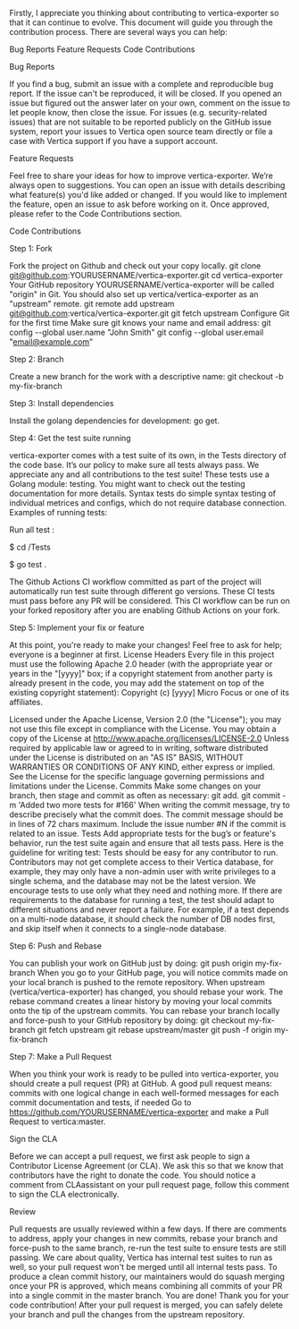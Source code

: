 Firstly, I appreciate you thinking about contributing to vertica-exporter so that it can continue to evolve.
This document will guide you through the contribution process. There are several ways you can help:

Bug Reports
Feature Requests
Code Contributions

Bug Reports

If you find a bug, submit an issue with a complete and reproducible bug report. If the issue can't be reproduced, it will be closed. If you opened an issue but figured out the answer later on your own, comment on the issue to let people know, then close the issue.
For issues (e.g. security-related issues) that are not suitable to be reported publicly on the GitHub issue system, report your issues to Vertica open source team directly or file a case with Vertica support if you have a support account.

Feature Requests

Feel free to share your ideas for how to improve vertica-exporter. We’re always open to suggestions. You can open an issue with details describing what feature(s) you'd like added or changed.
If you would like to implement the feature, open an issue to ask before working on it. Once approved, please refer to the Code Contributions section.

Code Contributions

Step 1: Fork

Fork the project on Github and check out your copy locally.
git clone git@github.com:YOURUSERNAME/vertica-exporter.git
cd vertica-exporter
Your GitHub repository YOURUSERNAME/vertica-exporter will be called "origin" in Git. You should also set up vertica/vertica-exporter as an "upstream" remote.
git remote add upstream git@github.com:vertica/vertica-exporter.git
git fetch upstream
Configure Git for the first time
Make sure git knows your name and email address:
git config --global user.name "John Smith"
git config --global user.email "email@example.com"

Step 2: Branch

Create a new branch for the work with a descriptive name:
git checkout -b my-fix-branch

Step 3: Install dependencies

Install the golang dependencies for development:
go get.

Step 4: Get the test suite running

vertica-exporter comes with a test suite of its own, in the Tests directory of the code base. It’s our policy to make sure all tests always pass.
We appreciate any and all contributions to the test suite! These tests use a Golang module: testing. You might want to check out the testing documentation for more details.
Syntax tests do simple syntax testing of individual metrices and configs, which do not require database connection. Examples of running tests:

Run all test :

$ cd /Tests

$ go test .

The Github Actions CI workflow committed as part of the project will automatically run test suite through different go versions. These CI tests must pass before any PR will be considered. This CI workflow can be run on your forked repository after you are enabling Github Actions on your fork.

Step 5: Implement your fix or feature

At this point, you're ready to make your changes! Feel free to ask for help; everyone is a beginner at first.
License Headers
Every file in this project must use the following Apache 2.0 header (with the appropriate year or years in the "[yyyy]" box; if a copyright statement from another party is already present in the code, you may add the statement on top of the existing copyright statement):
Copyright (c) [yyyy] Micro Focus or one of its affiliates.

Licensed under the Apache License, Version 2.0 (the "License");
you may not use this file except in compliance with the License.
You may obtain a copy of the License at
http://www.apache.org/licenses/LICENSE-2.0
Unless required by applicable law or agreed to in writing, software
distributed under the License is distributed on an "AS IS" BASIS,
WITHOUT WARRANTIES OR CONDITIONS OF ANY KIND, either express or implied.
See the License for the specific language governing permissions and
limitations under the License.
Commits
Make some changes on your branch, then stage and commit as often as necessary:
git add.
git commit -m 'Added two more tests for #166'
When writing the commit message, try to describe precisely what the commit does. The commit message should be in lines of 72 chars maximum. Include the issue number #N if the commit is related to an issue.
Tests
Add appropriate tests for the bug’s or feature's behavior, run the test suite again and ensure that all tests pass. Here is the guideline for writing test:
Tests should be easy for any contributor to run. Contributors may not get complete access to their Vertica database, for example, they may only have a non-admin user with write privileges to a single schema, and the database may not be the latest version. We encourage tests to use only what they need and nothing more.
If there are requirements to the database for running a test, the test should adapt to different situations and never report a failure. For example, if a test depends on a multi-node database, it should check the number of DB nodes first, and skip itself when it connects to a single-node database.

Step 6: Push and Rebase

You can publish your work on GitHub just by doing:
git push origin my-fix-branch
When you go to your GitHub page, you will notice commits made on your local branch is pushed to the remote repository.
When upstream (vertica/vertica-exporter) has changed, you should rebase your work. The rebase command creates a linear history by moving your local commits onto the tip of the upstream commits.
You can rebase your branch locally and force-push to your GitHub repository by doing:
git checkout my-fix-branch
git fetch upstream
git rebase upstream/master
git push -f origin my-fix-branch

Step 7: Make a Pull Request

When you think your work is ready to be pulled into vertica-exporter, you should create a pull request (PR) at GitHub.
A good pull request means:
commits with one logical change in each
well-formed messages for each commit
documentation and tests, if needed
Go to https://github.com/YOURUSERNAME/vertica-exporter  and make a Pull Request to vertica:master.

Sign the CLA

Before we can accept a pull request, we first ask people to sign a Contributor License Agreement (or CLA). We ask this so that we know that contributors have the right to donate the code. You should notice a comment from CLAassistant on your pull request page, follow this comment to sign the CLA electronically.

Review

Pull requests are usually reviewed within a few days. If there are comments to address, apply your changes in new commits, rebase your branch and force-push to the same branch, re-run the test suite to ensure tests are still passing. We care about quality, Vertica has internal test suites to run as well, so your pull request won't be merged until all internal tests pass. To produce a clean commit history, our maintainers would do squash merging once your PR is approved, which means combining all commits of your PR into a single commit in the master branch.
You are done! Thank you for your code contribution!
After your pull request is merged, you can safely delete your branch and pull the changes from the upstream repository.
